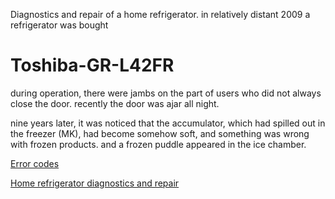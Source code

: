 Diagnostics and repair of a home refrigerator.
in relatively distant 2009 a refrigerator was bought
# Toshiba-GR-L42FR
during operation, there were jambs on the part of users who did not always close the door. recently the door was ajar all night.

nine years later, it was noticed that the accumulator, which had spilled out in the freezer (MK), had become somehow soft, and something was wrong with frozen products. and a frozen puddle appeared in the ice chamber.

[Error codes](https://github.com/cuong-tran/Toshiba-GR-L42FR/wiki/Error-codes)

[Home refrigerator diagnostics and repair](https://github.com/cuong-tran/Toshiba-GR-L42FR/wiki/Home-refrigerator-diagnostics-and-repair)
